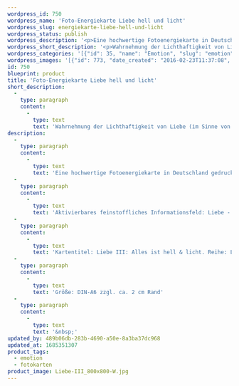 ```yaml
---
wordpress_id: 750
wordpress_name: 'Foto-Energiekarte Liebe hell und licht'
wordpress_slug: energiekarte-liebe-hell-und-licht
wordpress_status: publish
wordpress_description: '<p>Eine hochwertige Fotoenergiekarte in Deutschland gedruckt und in Handarbeit laminiert.  Sie ist in Postkartengröße (DIN-A6) gut zu transportieren und kann auch auf den Körper aufgelegt werden.</p><p>Aktivierbares feinstoffliches Informationsfeld: Liebe - Hoffnung - Wachstum - Ausdehnung - Fülle - Geborgenheit: Entwicklung von Liebe in ihrer reinsten Form. Liebe in dieser reinen Form in sich selbst und im eigenen Umfeld wahrnehmen und sich auf diese fokussieren (Ausrichten mit seiner Aufmerksamkeit). Stärkung der inneren Ausrichtung auf "Lichthaftigkeit" (im Sinnen von Reinheit und Klahreit) in der Liebe. Liebe als hoffnunggebend und stärkend erleben.</p><p>Kartentitel: Liebe III: Alles ist hell &amp; licht. Reihe: Liebe.</p><p>Größe: DIN-A6 zzgl. ca. 2 cm Rand<br />Andere Formate sind individuell für Sie innerhalb weniger Tage herstellbar. Bitte kontaktieren Sie uns hierfür unter <a href="mailto:info@elvedenverlag.de">info@elvedenverlag.de</a>.</p><p><a href="https://my.feenbaum.de/anwendung-energiebilder-foto-laminiert/">Anwendungshinweise</a>      <a href="https://my.feenbaum.de/produktinformationen-fotokarten/">Produktinformationen</a></p><p>&nbsp;</p>'
wordpress_short_description: '<p>Wahrnehmung der Lichthaftigkeit von Liebe (im Sinne von Reinheit und Klarheit)<br /><em>Hinweis: Das Wasserzeichen „Elveden Verlag Energiebild“ wird nicht mit gedruckt</em></p>'
wordpress_categories: '[{"id": 35, "name": "Emotion", "slug": "emotion"}, {"id": 23, "name": "Fotokarten", "slug": "fotokarten"}]'
wordpress_images: '[{"id": 773, "date_created": "2016-02-23T11:37:08", "date_created_gmt": "2016-02-23T09:37:08", "date_modified": "2016-02-23T11:37:08", "date_modified_gmt": "2016-02-23T09:37:08", "src": "https://my.feenbaum.de/wp-content/uploads/2016/02/Liebe-III_800x800-W.jpg", "name": "Liebe-III_800x800-W", "alt": ""}]'
id: 750
blueprint: product
title: 'Foto-Energiekarte Liebe hell und licht'
short_description:
  -
    type: paragraph
    content:
      -
        type: text
        text: 'Wahrnehmung der Lichthaftigkeit von Liebe (im Sinne von Reinheit und Klarheit)'
description:
  -
    type: paragraph
    content:
      -
        type: text
        text: 'Eine hochwertige Fotoenergiekarte in Deutschland gedruckt und in Handarbeit laminiert.  Sie ist in Postkartengröße (DIN-A6) gut zu transportieren und kann auch auf den Körper aufgelegt werden.'
  -
    type: paragraph
    content:
      -
        type: text
        text: 'Aktivierbares feinstoffliches Informationsfeld: Liebe - Hoffnung - Wachstum - Ausdehnung - Fülle - Geborgenheit: Entwicklung von Liebe in ihrer reinsten Form. Liebe in dieser reinen Form in sich selbst und im eigenen Umfeld wahrnehmen und sich auf diese fokussieren (Ausrichten mit seiner Aufmerksamkeit). Stärkung der inneren Ausrichtung auf "Lichthaftigkeit" (im Sinnen von Reinheit und Klahreit) in der Liebe. Liebe als hoffnunggebend und stärkend erleben.'
  -
    type: paragraph
    content:
      -
        type: text
        text: 'Kartentitel: Liebe III: Alles ist hell & licht. Reihe: Liebe.'
  -
    type: paragraph
    content:
      -
        type: text
        text: 'Größe: DIN-A6 zzgl. ca. 2 cm Rand'
  -
    type: paragraph
    content:
      -
        type: text
        text: '&nbsp;'
updated_by: 489b06db-283b-4690-a50e-8a3ba37dc968
updated_at: 1685351307
product_tags:
  - emotion
  - fotokarten
product_image: Liebe-III_800x800-W.jpg
---
```

